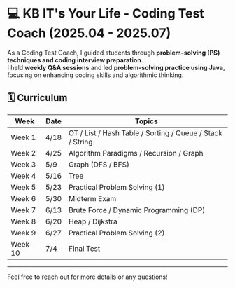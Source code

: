 # 💻 KB IT's Your Life - Coding Test Coach (2025.04 - 2025.07)

As a Coding Test Coach, I guided students through **problem-solving (PS) techniques and coding interview preparation**.  
I held **weekly Q&A sessions** and led **problem-solving practice using Java**, focusing on enhancing coding skills and algorithmic thinking.  


## 🗓️ **Curriculum**
| Week      | Date   | Topics                                 |
|----------|--------|----------------------------------------|
| Week 1   | 4/18   | OT / List / Hash Table / Sorting / Queue / Stack / String    |
| Week 2   | 4/25   | Algorithm Paradigms / Recursion / Graph                      |
| Week 3   | 5/9    | Graph (DFS / BFS)                       |
| Week 4   | 5/16   | Tree                                  |
| Week 5   | 5/23   | Practical Problem Solving (1)                     |
| Week 6   | 5/30   | Midterm Exam                            |
| Week 7   | 6/13   | Brute Force / Dynamic Programming (DP)              |
| Week 8   | 6/20   | Heap / Dijkstra                                    |
| Week 9   | 6/27   | Practical Problem Solving (2)                 |
| Week 10  | 7/4    | Final Test                              |

---

Feel free to reach out for more details or any questions!
